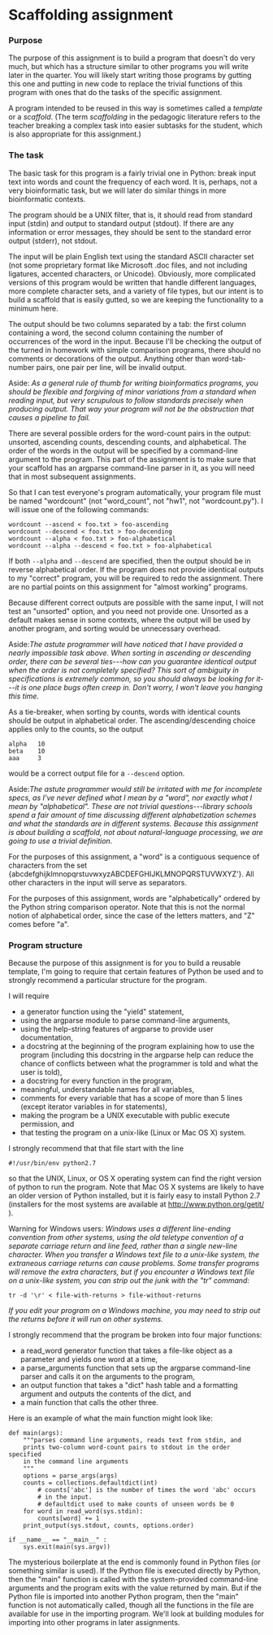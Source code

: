 # Scaffolding assignment

### Purpose

The purpose of this assignment is to build a program that doesn't do
very much, but which has a structure similar to other programs you will
write later in the quarter. You will likely start writing those programs
by gutting this one and putting in new code to replace the trivial
functions of this program with ones that do the tasks of the specific
assignment.

A program intended to be reused in this way is sometimes called a
*template* or a *scaffold*. (The term *scaffolding* in the pedagogic
literature refers to the teacher breaking a complex task into easier
subtasks for the student, which is also appropriate for this
assignment.)

### The task

The basic task for this program is a fairly trivial one in Python: break
input text into words and count the frequency of each word. It is,
perhaps, not a very bioinformatic task, but we will later do similar
things in more bioinformatic contexts.

The program should be a UNIX filter, that is, it should read from
standard input (stdin) and output to standard output (stdout). If there
are any information or error messages, they should be sent to the
standard error output (stderr), not stdout.

The input will be plain English text using the standard ASCII character
set (not some proprietary format like Microsoft .doc files, and not
including ligatures, accented characters, or Unicode). Obviously, more
complicated versions of this program would be written that handle
different languages, more complete character sets, and a variety of file
types, but our intent is to build a scaffold that is easily gutted, so
we are keeping the functionality to a minimum here.

The output should be two columns separated by a tab: the first column
containing a word, the second column containing the number of
occurrences of the word in the input. Because I'll be checking the
output of the turned in homework with simple comparison programs, there
should no comments or decorations of the output. Anything other than
word-tab-number pairs, one pair per line, will be invalid output.

Aside: *As a general rule of thumb for writing bioinformatics programs,
you should be flexible and forgiving of minor variations from a standard
when reading input, but very scrupulous to follow standards precisely
when producing output. That way your program will not be the obstruction
that causes a pipeline to fail.*

There are several possible orders for the word-count pairs in the
output: unsorted, ascending counts, descending counts, and alphabetical.
The order of the words in the output will be specified by a command-line
argument to the program. This part of the assignment is to make sure
that your scaffold has an argparse command-line parser in it, as you
will need that in most subsequent assignments.

So that I can test everyone's program automatically, your program file
must be named "wordcount" (not "word\_count", not "hw1", not
"wordcount.py"). I will issue one of the following commands:

    wordcount --ascend < foo.txt > foo-ascending  
    wordcount --descend < foo.txt > foo-decending  
    wordcount --alpha < foo.txt > foo-alphabetical
    wordcount --alpha --descend < foo.txt > foo-alphabetical

If both `--alpha` and `--descend` are specified, then the output should
be in reverse alphabetical order. If the program does not provide
identical outputs to my "correct" program, you will be required to redo
the assignment. There are no partial points on this assignment for
"almost working" programs.

Because different correct outputs are possible with the same input, I
will not test an "unsorted" option, and you need not provide one.
Unsorted as a default makes sense in some contexts, where the output
will be used by another program, and sorting would be unnecessary
overhead.

Aside:*The astute programmer will have noticed that I have provided a
nearly impossible task above. When sorting in ascending or descending
order, there can be several ties---how can you guarantee identical
output when the order is not completely specified? This sort of
ambiguity in specifications is extremely common, so you should always be
looking for it---it is one place bugs often creep in. Don't worry, I
won't leave you hanging this time.*

As a tie-breaker, when sorting by counts, words with identical counts
should be output in alphabetical order. The ascending/descending choice
applies only to the counts, so the output

    alpha   10
    beta    10
    aaa     3

would be a correct output file for a `--descend` option.

Aside:*The astute programmer would still be irritated with me for
incomplete specs, as I've never defined what I mean by a "word", nor
exactly what I mean by "alphabetical". These are not trivial
questions---library schools spend a fair amount of time discussing
different alphabetization schemes and what the standards are in
different systems. Because this assignment is about building a scaffold,
not about natural-language processing, we are going to use a trivial
definition.*

For the purposes of this assignment, a "word" is a contiguous sequence
of characters from the set
{abcdefghijklmnopqrstuvwxyzABCDEFGHIJKLMNOPQRSTUVWXYZ'}. All other
characters in the input will serve as separators.

For the purposes of this assignment, words are "alphabetically" ordered
by the Python string comparison operator. Note that this is not the
normal notion of alphabetical order, since the case of the letters
matters, and "Z" comes before "a".

### Program structure

Because the purpose of this assignment is for you to build a reusable
template, I'm going to require that certain features of Python be used
and to strongly recommend a particular structure for the program.

I will require

-   a generator function using the "yield" statement,
-   using the argparse module to parse command-line arguments,
-   using the help-string features of argparse to provide user
    documentation,
-   a docstring at the beginning of the program explaining how to use
    the program (including this docstring in the argparse help can
    reduce the chance of conflicts between what the programmer is told
    and what the user is told),
-   a docstring for every function in the program,
-   meaningful, understandable names for all variables,
-   comments for every variable that has a scope of more than 5 lines
    (except iterator variables in for statements),
-   making the program be a UNIX executable with public execute
    permission, and
-   that testing the program on a unix-like (Linux or Mac OS X) system.

I strongly recommend that that file start with the line

    #!/usr/bin/env python2.7

so that the UNIX, Linux, or OS X operating system can find the right
version of python to run the program. Note that Mac OS X systems are
likely to have an older version of Python installed, but it is fairly
easy to install Python 2.7 (installers for the most systems are
available at <http://www.python.org/getit/> ).

Warning for Windows users: *Windows uses a different line-ending
convention from other systems, using the old teletype convention of a
separate carriage return and line feed, rather than a single new-line
character. When you transfer a Windows text file to a unix-like system,
the extraneous carriage returns can cause problems. Some transfer
programs will remove the extra characters, but if you encounter a
Windows text file on a unix-like system, you can strip out the junk with
the "tr" command:*

    tr -d '\r' < file-with-returns > file-without-returns

*If you edit your program on a Windows machine, you may need to strip
out the returns before it will run on other systems.*

I strongly recommend that the program be broken into four major
functions:

-   a read\_word generator function that takes a file-like object as a
    parameter and yields one word at a time,
-   a parse\_arguments function that sets up the argparse command-line
    parser and calls it on the arguments to the program,
-   an output function that takes a "dict" hash table and a formatting
    argument and outputs the contents of the dict, and
-   a main function that calls the other three.

Here is an example of what the main function might look like:

    def main(args):
        """parses command line arguments, reads text from stdin, and
        prints two-column word-count pairs to stdout in the order specified
        in the command line arguments
        """
        options = parse_args(args)
        counts = collections.defaultdict(int)
            # counts['abc'] is the number of times the word 'abc' occurs 
            # in the input.
            # defaultdict used to make counts of unseen words be 0
        for word in read_word(sys.stdin):
            counts[word] += 1
        print_output(sys.stdout, counts, options.order)

    if __name__ == "__main__" :
        sys.exit(main(sys.argv))

The mysterious boilerplate at the end is commonly found in Python files
(or something similar is used). If the Python file is executed directly
by Python, then the "main" function is called with the system-provided
command-line arguments and the program exits with the value returned by
main. But if the Python file is imported into another Python program,
then the "main" function is not automatically called, though all the
functions in the file are available for use in the importing program.
We'll look at building modules for importing into other programs in
later assignments.
